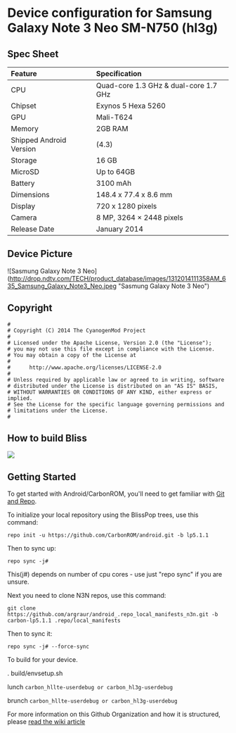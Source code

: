 # Device configuration for Samsung Galaxy Note 3 Neo SM-N750 (hl3g)

## Spec Sheet

| Feature                 | Specification                         |
| :---------------------- | :-------------------------------------|
| CPU                     | Quad-core 1.3 GHz & dual-core 1.7 GHz |
| Chipset                 | Exynos 5 Hexa 5260                    |
| GPU                     | Mali-T624                             |
| Memory                  | 2GB RAM                               |
| Shipped Android Version | (4.3)                                 |
| Storage                 | 16 GB                                 |
| MicroSD                 | Up to 64GB                            |
| Battery                 | 3100 mAh                              |
| Dimensions              | 148.4 x 77.4 x 8.6 mm                 |
| Display                 | 720 x 1280 pixels                     |
| Camera                  | 8 MP, 3264 × 2448 pixels              |
| Release Date            | January 2014                          |

## Device Picture 

![Sasmung Galaxy Note 3 Neo] (http://drop.ndtv.com/TECH/product_database/images/1312014111358AM_635_Samsung_Galaxy_Note3_Neo.jpeg "Sasmung Galaxy Note 3 Neo")

## Copyright

```
#
# Copyright (C) 2014 The CyanogenMod Project
#
# Licensed under the Apache License, Version 2.0 (the "License");
# you may not use this file except in compliance with the License.
# You may obtain a copy of the License at
#
#      http://www.apache.org/licenses/LICENSE-2.0
#
# Unless required by applicable law or agreed to in writing, software
# distributed under the License is distributed on an "AS IS" BASIS,
# WITHOUT WARRANTIES OR CONDITIONS OF ANY KIND, either express or implied.
# See the License for the specific language governing permissions and
# limitations under the License.
#
```

## How to build Bliss
<img src="https://img.xda-cdn.com/IzXw9U92Wdi5Pl7AF3dTe1e0aAY=/http%3A%2F%2Fi.imgur.com%2FXzinYIT.png">

Getting Started 
---------------

To get started with Android/CarbonROM, you'll need to get
familiar with [Git and Repo](http://source.android.com/source/using-repo.html).

To initialize your local repository using the BlissPop trees, use this command:


    repo init -u https://github.com/CarbonROM/android.git -b lp5.1.1

Then to sync up:

    repo sync -j#

This(j#) depends on number of cpu cores - use just "repo sync" if you are unsure.

Next you need to clone N3N repos, use this command:


    git clone https://github.com/argraur/android_.repo_local_manifests_n3n.git -b carbon-lp5.1.1 .repo/local_manifests
    

Then to sync it:

    repo sync -j# --force-sync

To build for your device.

. build/envsetup.sh

lunch `carbon_hllte-userdebug or carbon_hl3g-userdebug`

brunch `carbon_hllte-userdebug or carbon_hl3g-userdebug`

For more information on this Github Organization and how it is structured,
please [read the wiki article](http://wiki.cyanogenmod.org/w/Github_Organization)
